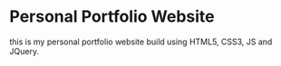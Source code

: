 # Personal Portfolio Website
this is my personal portfolio website build using HTML5, CSS3, JS and JQuery.

